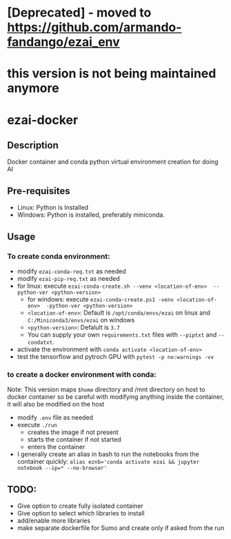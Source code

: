 # [Deprecated] - moved to https://github.com/armando-fandango/ezai_env
# this version is not being maintained anymore
# ezai-docker
## Description
Docker container and conda python virtual environment creation for doing AI

## Pre-requisites
- Linux: Python is Installed
- Windows: Python is installed, preferably miniconda.

## Usage

### To create conda environment:

- modify `ezai-conda-req.txt` as needed
- modify `ezai-pip-req.txt` as needed
- for linux: execute `ezai-conda-create.sh --venv <location-of-env>  --python-ver <python-version>`
    - for windows: execute `ezai-conda-create.ps1 -venv <location-of-env>  -python-ver <python-version>`
    - `<location-of-env>`: Default is `/opt/conda/envs/ezai` on linux and `C:/Miniconda3/envs/ezai` on windows
    - `<python-version>`: Defalult is `3.7`
    - You can supply your own `requirements.txt` files with `--piptxt` and `--condatxt`.
- activate the environment with `conda activate <location-of-env>`
- test the tensorflow and pytroch GPU with `pytest -p no:warnings -vv`

### to create a docker environment with conda:

Note: This version maps `$home` directory and /mnt directory on host to docker container so be careful with modifying anything inside the container, it will also be modified on the host

- modify `.env` file as needed
- execute `./run`
    - creates the image if not present
    - starts the container if not started
    - enters the container
- I generally create an alias in bash to run the notebooks from the container quickly:
`alias eznb='conda activate ezai && jupyter notebook --ip=* --no-browser'`
    
## TODO:

- Give option to create fully isolated container
- Give option to select which libraries to install
- add/enable more libraries
- make separate dockerfile for Sumo and create only if asked from the run
    
